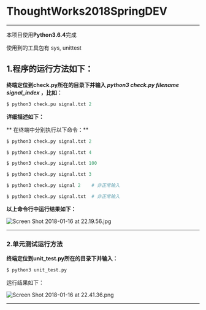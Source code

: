 # ThoughtWorks2018SpringDEV


---
本项目使用**Python3.6.4**完成

使用到的工具包有 sys, unittest

## 1.程序的运行方法如下：
**终端定位到check.py所在的目录下并输入 *python3 check.py filename signal_index* ，比如：**
```python
$ python3 check.pu signal.txt 2
```


**详细描述如下：**

** 在终端中分别执行以下命令：**
```python
$ python3 check.py signal.txt 2

$ python3 check.py signal.txt 4

$ python3 check.py signal.txt 100

$ python3 check.py signal.txt 3

$ python3 check.py signal 2    # 非正常输入

$ python3 check.py signal.txt  # 非正常输入

```

**以上命令行中运行结果如下：**

![Screen Shot 2018-01-16 at 22.19.56.jpg](http://upload-images.jianshu.io/upload_images/2952111-e89d2da94a0e50d7.jpg?imageMogr2/auto-orient/strip%7CimageView2/2/w/1240)

---

### 2.单元测试运行方法

**终端定位到unit_test.py所在的目录下并输入：**
```python
$ python3 unit_test.py
```
运行结果如下：

![Screen Shot 2018-01-16 at 22.41.36.png](http://upload-images.jianshu.io/upload_images/2952111-d6a8538150835484.png?imageMogr2/auto-orient/strip%7CimageView2/2/w/1240)

---
